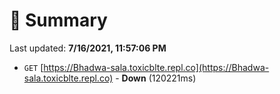 # 📖 Summary
Last updated: **7/16/2021, 11:57:06 PM**

- `GET` [https://Bhadwa-sala.toxicblte.repl.co](https://Bhadwa-sala.toxicblte.repl.co) - **Down** (120221ms)
